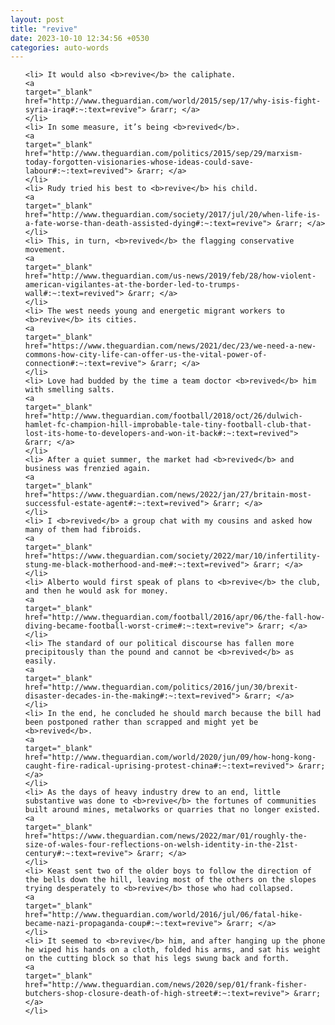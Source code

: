```yaml
---
layout: post
title: "revive"
date: 2023-10-10 12:34:56 +0530
categories: auto-words
---
```

<ol>

    <li> It would also <b>revive</b> the caliphate.
    <a 
    target="_blank" 
    href="http://www.theguardian.com/world/2015/sep/17/why-isis-fight-syria-iraq#:~:text=revive"> &rarr; </a>
    </li>
    <li> In some measure, it’s being <b>revived</b>.
    <a 
    target="_blank" 
    href="http://www.theguardian.com/politics/2015/sep/29/marxism-today-forgotten-visionaries-whose-ideas-could-save-labour#:~:text=revived"> &rarr; </a>
    </li>
    <li> Rudy tried his best to <b>revive</b> his child.
    <a 
    target="_blank" 
    href="http://www.theguardian.com/society/2017/jul/20/when-life-is-a-fate-worse-than-death-assisted-dying#:~:text=revive"> &rarr; </a>
    </li>
    <li> This, in turn, <b>revived</b> the flagging conservative movement.
    <a 
    target="_blank" 
    href="http://www.theguardian.com/us-news/2019/feb/28/how-violent-american-vigilantes-at-the-border-led-to-trumps-wall#:~:text=revived"> &rarr; </a>
    </li>
    <li> The west needs young and energetic migrant workers to <b>revive</b> its cities.
    <a 
    target="_blank" 
    href="https://www.theguardian.com/news/2021/dec/23/we-need-a-new-commons-how-city-life-can-offer-us-the-vital-power-of-connection#:~:text=revive"> &rarr; </a>
    </li>
    <li> Love had budded by the time a team doctor <b>revived</b> him with smelling salts.
    <a 
    target="_blank" 
    href="http://www.theguardian.com/football/2018/oct/26/dulwich-hamlet-fc-champion-hill-improbable-tale-tiny-football-club-that-lost-its-home-to-developers-and-won-it-back#:~:text=revived"> &rarr; </a>
    </li>
    <li> After a quiet summer, the market had <b>revived</b> and business was frenzied again.
    <a 
    target="_blank" 
    href="https://www.theguardian.com/news/2022/jan/27/britain-most-successful-estate-agent#:~:text=revived"> &rarr; </a>
    </li>
    <li> I <b>revived</b> a group chat with my cousins and asked how many of them had fibroids.
    <a 
    target="_blank" 
    href="https://www.theguardian.com/society/2022/mar/10/infertility-stung-me-black-motherhood-and-me#:~:text=revived"> &rarr; </a>
    </li>
    <li> Alberto would first speak of plans to <b>revive</b> the club, and then he would ask for money.
    <a 
    target="_blank" 
    href="http://www.theguardian.com/football/2016/apr/06/the-fall-how-diving-became-football-worst-crime#:~:text=revive"> &rarr; </a>
    </li>
    <li> The standard of our political discourse has fallen more precipitously than the pound and cannot be <b>revived</b> as easily.
    <a 
    target="_blank" 
    href="http://www.theguardian.com/politics/2016/jun/30/brexit-disaster-decades-in-the-making#:~:text=revived"> &rarr; </a>
    </li>
    <li> In the end, he concluded he should march because the bill had been postponed rather than scrapped and might yet be <b>revived</b>.
    <a 
    target="_blank" 
    href="http://www.theguardian.com/world/2020/jun/09/how-hong-kong-caught-fire-radical-uprising-protest-china#:~:text=revived"> &rarr; </a>
    </li>
    <li> As the days of heavy industry drew to an end, little substantive was done to <b>revive</b> the fortunes of communities built around mines, metalworks or quarries that no longer existed.
    <a 
    target="_blank" 
    href="https://www.theguardian.com/news/2022/mar/01/roughly-the-size-of-wales-four-reflections-on-welsh-identity-in-the-21st-century#:~:text=revive"> &rarr; </a>
    </li>
    <li> Keast sent two of the older boys to follow the direction of the bells down the hill, leaving most of the others on the slopes trying desperately to <b>revive</b> those who had collapsed.
    <a 
    target="_blank" 
    href="http://www.theguardian.com/world/2016/jul/06/fatal-hike-became-nazi-propaganda-coup#:~:text=revive"> &rarr; </a>
    </li>
    <li> It seemed to <b>revive</b> him, and after hanging up the phone he wiped his hands on a cloth, folded his arms, and sat his weight on the cutting block so that his legs swung back and forth.
    <a 
    target="_blank" 
    href="http://www.theguardian.com/news/2020/sep/01/frank-fisher-butchers-shop-closure-death-of-high-street#:~:text=revive"> &rarr; </a>
    </li>
